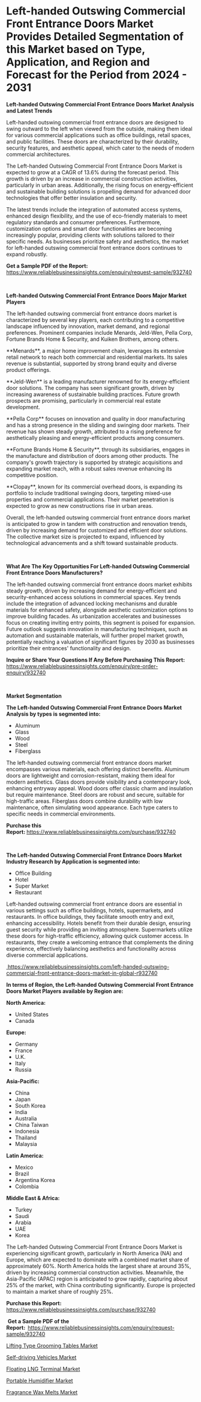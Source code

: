 <p><h1>Left-handed Outswing Commercial Front Entrance Doors Market Provides Detailed Segmentation of this Market based on Type, Application, and Region and Forecast for the Period from 2024 - 2031</h1></p><p><strong>Left-handed Outswing Commercial Front Entrance Doors Market Analysis and Latest Trends</strong></p>
<p><p>Left-handed outswing commercial front entrance doors are designed to swing outward to the left when viewed from the outside, making them ideal for various commercial applications such as office buildings, retail spaces, and public facilities. These doors are characterized by their durability, security features, and aesthetic appeal, which cater to the needs of modern commercial architectures.</p><p>The Left-handed Outswing Commercial Front Entrance Doors Market is expected to grow at a CAGR of 13.6% during the forecast period. This growth is driven by an increase in commercial construction activities, particularly in urban areas. Additionally, the rising focus on energy-efficient and sustainable building solutions is propelling demand for advanced door technologies that offer better insulation and security. </p><p>The latest trends include the integration of automated access systems, enhanced design flexibility, and the use of eco-friendly materials to meet regulatory standards and consumer preferences. Furthermore, customization options and smart door functionalities are becoming increasingly popular, providing clients with solutions tailored to their specific needs. As businesses prioritize safety and aesthetics, the market for left-handed outswing commercial front entrance doors continues to expand robustly.</p></p>
<p><strong>Get a Sample PDF of the Report:&nbsp;</strong> <a href="https://www.reliablebusinessinsights.com/enquiry/request-sample/932740">https://www.reliablebusinessinsights.com/enquiry/request-sample/932740</a></p>
<p>&nbsp;</p>
<p><strong>Left-handed Outswing Commercial Front Entrance Doors Major Market Players</strong></p>
<p><p>The left-handed outswing commercial front entrance doors market is characterized by several key players, each contributing to a competitive landscape influenced by innovation, market demand, and regional preferences. Prominent companies include Menards, Jeld-Wen, Pella Corp, Fortune Brands Home & Security, and Kuiken Brothers, among others.</p><p>**Menards**, a major home improvement chain, leverages its extensive retail network to reach both commercial and residential markets. Its sales revenue is substantial, supported by strong brand equity and diverse product offerings.</p><p>**Jeld-Wen** is a leading manufacturer renowned for its energy-efficient door solutions. The company has seen significant growth, driven by increasing awareness of sustainable building practices. Future growth prospects are promising, particularly in commercial real estate development.</p><p>**Pella Corp** focuses on innovation and quality in door manufacturing and has a strong presence in the sliding and swinging door markets. Their revenue has shown steady growth, attributed to a rising preference for aesthetically pleasing and energy-efficient products among consumers.</p><p>**Fortune Brands Home & Security**, through its subsidiaries, engages in the manufacture and distribution of doors among other products. The company's growth trajectory is supported by strategic acquisitions and expanding market reach, with a robust sales revenue enhancing its competitive position.</p><p>**Clopay**, known for its commercial overhead doors, is expanding its portfolio to include traditional swinging doors, targeting mixed-use properties and commercial applications. Their market penetration is expected to grow as new constructions rise in urban areas.</p><p>Overall, the left-handed outswing commercial front entrance doors market is anticipated to grow in tandem with construction and renovation trends, driven by increasing demand for customized and efficient door solutions. The collective market size is projected to expand, influenced by technological advancements and a shift toward sustainable products.</p></p>
<p>&nbsp;</p>
<p><strong>What Are The Key Opportunities For Left-handed Outswing Commercial Front Entrance Doors Manufacturers?</strong></p>
<p><p>The left-handed outswing commercial front entrance doors market exhibits steady growth, driven by increasing demand for energy-efficient and security-enhanced access solutions in commercial spaces. Key trends include the integration of advanced locking mechanisms and durable materials for enhanced safety, alongside aesthetic customization options to improve building facades. As urbanization accelerates and businesses focus on creating inviting entry points, this segment is poised for expansion. Future outlook suggests innovation in manufacturing techniques, such as automation and sustainable materials, will further propel market growth, potentially reaching a valuation of significant figures by 2030 as businesses prioritize their entrances' functionality and design.</p></p>
<p><strong>Inquire or Share Your Questions If Any Before Purchasing This Report:</strong> <a href="https://www.reliablebusinessinsights.com/enquiry/pre-order-enquiry/932740">https://www.reliablebusinessinsights.com/enquiry/pre-order-enquiry/932740</a></p>
<p>&nbsp;</p>
<p><strong>Market Segmentation</strong></p>
<p><strong>The Left-handed Outswing Commercial Front Entrance Doors Market Analysis by types is segmented into:</strong></p>
<p><ul><li>Aluminum</li><li>Glass</li><li>Wood</li><li>Steel</li><li>Fiberglass</li></ul></p>
<p><p>The left-handed outswing commercial front entrance doors market encompasses various materials, each offering distinct benefits. Aluminum doors are lightweight and corrosion-resistant, making them ideal for modern aesthetics. Glass doors provide visibility and a contemporary look, enhancing entryway appeal. Wood doors offer classic charm and insulation but require maintenance. Steel doors are robust and secure, suitable for high-traffic areas. Fiberglass doors combine durability with low maintenance, often simulating wood appearance. Each type caters to specific needs in commercial environments.</p></p>
<p><strong>Purchase this Report:&nbsp;</strong><a href="https://www.reliablebusinessinsights.com/purchase/932740">https://www.reliablebusinessinsights.com/purchase/932740</a></p>
<p>&nbsp;</p>
<p><strong>The Left-handed Outswing Commercial Front Entrance Doors Market Industry Research by Application is segmented into:</strong></p>
<p><ul><li>Office Building</li><li>Hotel</li><li>Super Market</li><li>Restaurant</li></ul></p>
<p><p>Left-handed outswing commercial front entrance doors are essential in various settings such as office buildings, hotels, supermarkets, and restaurants. In office buildings, they facilitate smooth entry and exit, enhancing accessibility. Hotels benefit from their durable design, ensuring guest security while providing an inviting atmosphere. Supermarkets utilize these doors for high-traffic efficiency, allowing quick customer access. In restaurants, they create a welcoming entrance that complements the dining experience, effectively balancing aesthetics and functionality across diverse commercial applications.</p></p>
<p><a href="https://www.reliablebusinessinsights.com/left-handed-outswing-commercial-front-entrance-doors-market-in-global-r932740">&nbsp;https://www.reliablebusinessinsights.com/left-handed-outswing-commercial-front-entrance-doors-market-in-global-r932740</a></p>
<p><strong>In terms of Region, the Left-handed Outswing Commercial Front Entrance Doors Market Players available by Region are:</strong></p>
<p>
    <p> <strong> North America: </strong>
        <ul>
            <li>United States</li>
            <li>Canada</li>
        </ul>
        </p> 
    <p> <strong> Europe: </strong>
        <ul>
            <li>Germany</li>
            <li>France</li>
            <li>U.K.</li>
            <li>Italy</li>
            <li>Russia</li>
        </ul>
        </p> 
    <p> <strong> Asia-Pacific: </strong>
        <ul>
            <li>China</li>
            <li>Japan</li>
            <li>South Korea</li>
            <li>India</li>
            <li>Australia</li>
            <li>China Taiwan</li>
            <li>Indonesia</li>
            <li>Thailand</li>
            <li>Malaysia</li>
        </ul>
        </p> 
    <p> <strong> Latin America: </strong>
        <ul>
            <li>Mexico</li>
            <li>Brazil</li>
            <li>Argentina Korea</li>
            <li>Colombia</li>
        </ul>
        </p> 
    <p> <strong> Middle East & Africa: </strong>
        <ul>
            <li>Turkey</li>
            <li>Saudi</li>
            <li>Arabia</li>
            <li>UAE</li>
            <li>Korea</li>
        </ul>
    </p>
    </p>
<p><p>The Left-handed Outswing Commercial Front Entrance Doors Market is experiencing significant growth, particularly in North America (NA) and Europe, which are expected to dominate with a combined market share of approximately 60%. North America holds the largest share at around 35%, driven by increasing commercial construction activities. Meanwhile, the Asia-Pacific (APAC) region is anticipated to grow rapidly, capturing about 25% of the market, with China contributing significantly. Europe is projected to maintain a market share of roughly 25%.</p></p>
<p><strong>Purchase this Report: </strong><a href="https://www.reliablebusinessinsights.com/purchase/932740">https://www.reliablebusinessinsights.com/purchase/932740</a></p>
<p>&nbsp;<strong>Get a Sample PDF of the Report:&nbsp;&nbsp;</strong><a href="https://www.reliablebusinessinsights.com/enquiry/request-sample/932740">https://www.reliablebusinessinsights.com/enquiry/request-sample/932740</a></p>
<p><strong></strong></p>
<p><p><a href="https://github.com/DianaWilson796/Market-Research-Report-List-1/blob/main/lifting-type-grooming-tables-market.md">Lifting Type Grooming Tables Market</a></p><p><a href="https://issuu.com/reportprime-2/docs/self-driving-vehicles-market-size-2_ec812459bdc5b5">Self-driving Vehicles Market</a></p><p><a href="https://www.linkedin.com/pulse/floating-lng-terminal-market-size-share-competitive-ex9je?trackingId=%2FM9xYc4CT7W100mgK1j82w%3D%3D">Floating LNG Terminal Market</a></p><p><a href="https://medium.com/@ashrafarfi4_21087/the-portable-humidifier-market-insights-report-offers-an-in-depth-and-thorough-analysis-of-the-cff866c44817">Portable Humidifier Market</a></p><p><a href="https://www.linkedin.com/pulse/fragrance-wax-melts-market-indicators-size-regional-breakdown-6w4df?trackingId=o0Uk9aqORQ2h6AbLZGMcHg%3D%3D">Fragrance Wax Melts Market</a></p></p>